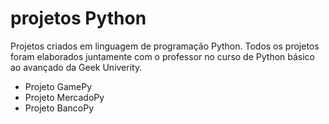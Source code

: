 # projetos Python
Projetos criados em linguagem de programação Python. Todos os projetos foram elaborados juntamente com o professor no curso de Python básico ao avançado da Geek Univerity.

- Projeto GamePy
- Projeto MercadoPy
- Projeto BancoPy


